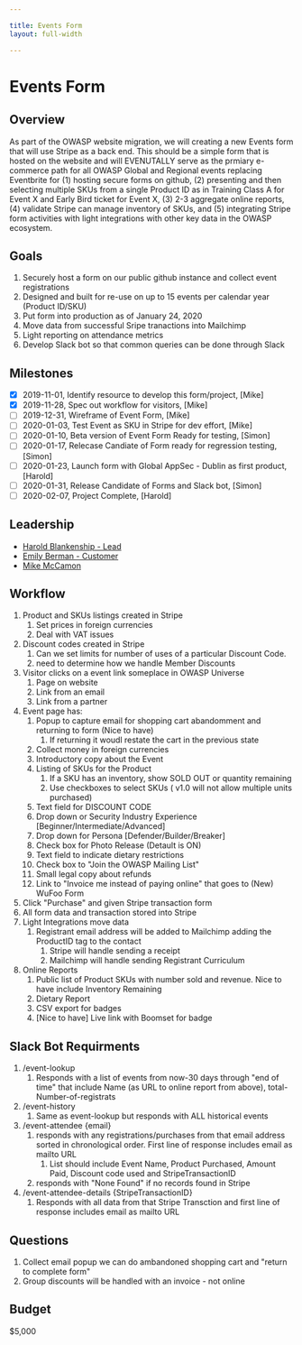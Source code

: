 ```yaml
---

title: Events Form
layout: full-width

---
```


# Events Form

## Overview

As part of the OWASP website migration, we will creating a new Events form that will use Stripe as a back end. This should be a simple form that is hosted on the website and will EVENUTALLY serve as the prmiary e-commerce path for all OWASP Global and Regional events replacing Eventbrite for (1) hosting secure forms on github, (2) presenting and then selecting multiple SKUs from a single Product ID as in Training Class A for Event X and Early Bird ticket for Event X, (3) 2-3 aggregate online reports, (4) validate Stripe can manage inventory of SKUs, and (5) integrating Stripe form activities with light integrations with other key data in the OWASP ecosystem.

## Goals

1. Securely host a form on our public github instance and collect event registrations
1. Designed and built for re-use on up to 15 events per calendar year (Product ID/SKU)
2. Put form into production as of January 24, 2020
3. Move data from successful Sripe tranactions into Mailchimp
3. Light reporting on attendance metrics
4. Develop Slack bot so that common queries can be done through Slack

## Milestones
- [x] 2019-11-01, Identify resource to develop this form/project, [Mike]
- [x] 2019-11-28, Spec out workflow for visitors, [Mike]
- [ ] 2019-12-31, Wireframe of Event Form, [Mike]
- [ ] 2020-01-03, Test Event as SKU in Stripe for dev effort, [Mike]
- [ ] 2020-01-10, Beta version of Event Form Ready for testing, [Simon]
- [ ] 2020-01-17, Relecase Candiate of Form ready for regression testing, [Simon]
- [ ] 2020-01-23, Launch form with Global AppSec - Dublin as first product, [Harold]
- [ ] 2020-01-31, Release Candidate of Forms and Slack bot, [Simon]
- [ ] 2020-02-07, Project Complete, [Harold]

## Leadership

* [Harold Blankenship - Lead](mailto:Harold.blankenship@owasp.com?subject=Project:%20Events%20Form)
* [Emily Berman - Customer](mailto:emily.berman@owasp.com?subject=Project:%20Events%20Form)
* [Mike McCamon](mailto:mike.mccamon@owasp.com?subject=Project:%20Events%20Form)

## Workflow
1. Product and SKUs listings created in Stripe
   1. Set prices in foreign currencies
   1. Deal with VAT issues
2. Discount codes created in Stripe
   1. Can we set limits for number of uses of a particular Discount Code.
   2. need to determine how we handle Member Discounts
1. Visitor clicks on a event link someplace in OWASP Universe
   1. Page on website
   2. Link from an email
   3. Link from a partner
2. Event page has:
   1. Popup to capture email for shopping cart abandomment and returning to form (Nice to have)
      1. If returning it woudl restate the cart in the previous state
   1. Collect money in foreign currencies
   1. Introductory copy about the Event
   1. Listing of SKUs for the Product
      1. If a SKU has an inventory, show SOLD OUT or quantity remaining
      2. Use checkboxes to select SKUs ( v1.0 will not allow multiple units purchased)
   1. Text field for DISCOUNT CODE
   1. Drop down or Security Industry Experience [Beginner/Intermediate/Advanced]
   1. Drop down for Persona [Defender/Builder/Breaker]
   1. Check box for Photo Release (Detault is ON)
   1. Text field to indicate dietary restrictions
   4. Check box to "Join the OWASP Mailing List"
   4. Small legal copy about refunds
   4. Link to "Invoice me instead of paying online" that goes to (New) WuFoo Form
3. Click "Purchase" and given Stripe transaction form
4. All form data and transaction stored into Stripe
5. Light Integrations move data
   1. Registrant email address will be added to Mailchimp adding the ProductID tag to the contact
      1. Stripe will handle sending a receipt
      2. Mailchimp will handle sending Registrant Curriculum
7. Online Reports
   1. Public list of Product SKUs with number sold and revenue. Nice to have include Inventory Remaining
   2. Dietary Report
   3. CSV export for badges
   4. [Nice to have] Live link with Boomset for badge
   
## Slack Bot Requirments
1. /event-lookup
   1. Responds with a list of events from now-30 days through "end of time" that include Name (as URL to online report from above), total-Number-of-registrats
1. /event-history 
   1. Same as event-lookup but responds with ALL historical events
2. /event-attendee {email}
   1. responds with any registrations/purchases from that email address sorted in chronological order. First line of response includes email as mailto URL
      1. List should include Event Name, Product Purchased, Amount Paid, Discount code used and StripeTransactionID
   2. responds with "None Found" if no records found in Stripe
3. /event-attendee-details {StripeTransactionID}
   1. Responds with all data from that Stripe Transction and first line of response includes email as mailto URL

## Questions
1. Collect email popup we can do ambandoned shopping cart and "return to complete form"
2. Group discounts will be handled with an invoice - not online

## Budget

$5,000

